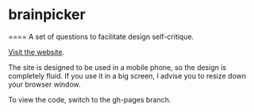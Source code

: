 # brainpicker
====
A set of questions to facilitate design self-critique.

[Visit the website](https://axelvaldez.github.io/brainpicker).

The site is designed to be used in a mobile phone, so the design is completely fluid. If you use it in a big screen, I advise you to resize down your browser window.

To view the code, switch to the gh-pages branch.
